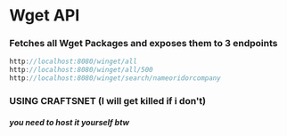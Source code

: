 
# Wget API 
### Fetches all Wget Packages and exposes them to 3 endpoints
```java
http://localhost:8080/winget/all
http://localhost:8080/winget/all/500
http://localhost:8080/winget/search/nameoridorcompany
```
### USING CRAFTSNET (I will get killed if i don't)
##### you need to host it yourself btw